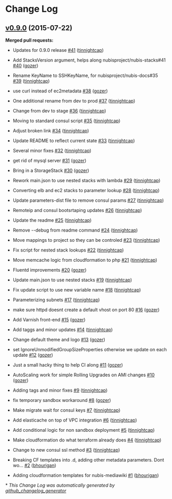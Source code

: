 # Change Log

## [v0.9.0](https://github.com/nubisproject/nubis-mediawiki/tree/v0.9.0) (2015-07-22)

**Merged pull requests:**

- Updates for 0.9.0 release [\#41](https://github.com/Nubisproject/nubis-mediawiki/pull/41) ([tinnightcap](https://github.com/tinnightcap))

- Add StacksVersion argument, helps along nubisproject/nubis-stacks\#41 [\#40](https://github.com/Nubisproject/nubis-mediawiki/pull/40) ([gozer](https://github.com/gozer))

- Rename KeyName to SSHKeyName, for nubisproject/nubis-docs\#35 [\#39](https://github.com/Nubisproject/nubis-mediawiki/pull/39) ([tinnightcap](https://github.com/tinnightcap))

- use curl instead of ec2metadata [\#38](https://github.com/Nubisproject/nubis-mediawiki/pull/38) ([gozer](https://github.com/gozer))

- One additional rename from dev to prod [\#37](https://github.com/Nubisproject/nubis-mediawiki/pull/37) ([tinnightcap](https://github.com/tinnightcap))

- Change from dev to stage [\#36](https://github.com/Nubisproject/nubis-mediawiki/pull/36) ([tinnightcap](https://github.com/tinnightcap))

- Moving to standard consul script [\#35](https://github.com/Nubisproject/nubis-mediawiki/pull/35) ([tinnightcap](https://github.com/tinnightcap))

- Adjust broken link [\#34](https://github.com/Nubisproject/nubis-mediawiki/pull/34) ([tinnightcap](https://github.com/tinnightcap))

- Update README to reflect current state [\#33](https://github.com/Nubisproject/nubis-mediawiki/pull/33) ([tinnightcap](https://github.com/tinnightcap))

- Several minor fixes [\#32](https://github.com/Nubisproject/nubis-mediawiki/pull/32) ([tinnightcap](https://github.com/tinnightcap))

- get rid of mysql server [\#31](https://github.com/Nubisproject/nubis-mediawiki/pull/31) ([gozer](https://github.com/gozer))

- Bring in a StorageStack [\#30](https://github.com/Nubisproject/nubis-mediawiki/pull/30) ([gozer](https://github.com/gozer))

- Rework main.json to use nested stacks with lambda [\#29](https://github.com/Nubisproject/nubis-mediawiki/pull/29) ([tinnightcap](https://github.com/tinnightcap))

- Converting elb and ec2 stacks to parameter lookup [\#28](https://github.com/Nubisproject/nubis-mediawiki/pull/28) ([tinnightcap](https://github.com/tinnightcap))

- Update parameters-dist file to remove consul params [\#27](https://github.com/Nubisproject/nubis-mediawiki/pull/27) ([tinnightcap](https://github.com/tinnightcap))

- Remoteip and consul bootsrtaping updates [\#26](https://github.com/Nubisproject/nubis-mediawiki/pull/26) ([tinnightcap](https://github.com/tinnightcap))

- Update the readme [\#25](https://github.com/Nubisproject/nubis-mediawiki/pull/25) ([tinnightcap](https://github.com/tinnightcap))

- Remove --debug from readme command [\#24](https://github.com/Nubisproject/nubis-mediawiki/pull/24) ([tinnightcap](https://github.com/tinnightcap))

- Move mappings to project so they can be controled [\#23](https://github.com/Nubisproject/nubis-mediawiki/pull/23) ([tinnightcap](https://github.com/tinnightcap))

- Fix script for nested stack lookups [\#22](https://github.com/Nubisproject/nubis-mediawiki/pull/22) ([tinnightcap](https://github.com/tinnightcap))

- Move memcache logic from cloudformation to php [\#21](https://github.com/Nubisproject/nubis-mediawiki/pull/21) ([tinnightcap](https://github.com/tinnightcap))

- Fluentd improvements [\#20](https://github.com/Nubisproject/nubis-mediawiki/pull/20) ([gozer](https://github.com/gozer))

- Update main.json to use nested stacks [\#19](https://github.com/Nubisproject/nubis-mediawiki/pull/19) ([tinnightcap](https://github.com/tinnightcap))

- Fix update script to use new variable name [\#18](https://github.com/Nubisproject/nubis-mediawiki/pull/18) ([tinnightcap](https://github.com/tinnightcap))

- Parameterizing subnets [\#17](https://github.com/Nubisproject/nubis-mediawiki/pull/17) ([tinnightcap](https://github.com/tinnightcap))

- make sure httpd doesnt create a default vhost on port 80 [\#16](https://github.com/Nubisproject/nubis-mediawiki/pull/16) ([gozer](https://github.com/gozer))

- Add Varnish front-end [\#15](https://github.com/Nubisproject/nubis-mediawiki/pull/15) ([gozer](https://github.com/gozer))

- Add taggs and minor updates [\#14](https://github.com/Nubisproject/nubis-mediawiki/pull/14) ([tinnightcap](https://github.com/tinnightcap))

- Change default theme and logo [\#13](https://github.com/Nubisproject/nubis-mediawiki/pull/13) ([gozer](https://github.com/gozer))

- set IgnoreUnmodifiedGroupSizeProperties otherwise we update on each update [\#12](https://github.com/Nubisproject/nubis-mediawiki/pull/12) ([gozer](https://github.com/gozer))

- Just a small hacky thing to help CI along [\#11](https://github.com/Nubisproject/nubis-mediawiki/pull/11) ([gozer](https://github.com/gozer))

- AutoScaling work for simple Rolling Upgrades on AMI changes [\#10](https://github.com/Nubisproject/nubis-mediawiki/pull/10) ([gozer](https://github.com/gozer))

- Adding tags and minor fixes [\#9](https://github.com/Nubisproject/nubis-mediawiki/pull/9) ([tinnightcap](https://github.com/tinnightcap))

- fix temporary sandbox workaround [\#8](https://github.com/Nubisproject/nubis-mediawiki/pull/8) ([gozer](https://github.com/gozer))

- Make migrate wait for consul keys [\#7](https://github.com/Nubisproject/nubis-mediawiki/pull/7) ([tinnightcap](https://github.com/tinnightcap))

- Add elasticache on top of VPC integration [\#6](https://github.com/Nubisproject/nubis-mediawiki/pull/6) ([tinnightcap](https://github.com/tinnightcap))

- Add conditional logic for non sandbox deployment [\#5](https://github.com/Nubisproject/nubis-mediawiki/pull/5) ([tinnightcap](https://github.com/tinnightcap))

- Make cloudformation do what terraform already does [\#4](https://github.com/Nubisproject/nubis-mediawiki/pull/4) ([tinnightcap](https://github.com/tinnightcap))

- Change to new consul ssl method [\#3](https://github.com/Nubisproject/nubis-mediawiki/pull/3) ([tinnightcap](https://github.com/tinnightcap))

- Breaking CF templates into .d, adding other metadata parameters. Dont wo... [\#2](https://github.com/Nubisproject/nubis-mediawiki/pull/2) ([bhourigan](https://github.com/bhourigan))

- Adding cloudformation templates for nubis-mediawiki [\#1](https://github.com/Nubisproject/nubis-mediawiki/pull/1) ([bhourigan](https://github.com/bhourigan))



\* *This Change Log was automatically generated by [github_changelog_generator](https://github.com/skywinder/Github-Changelog-Generator)*